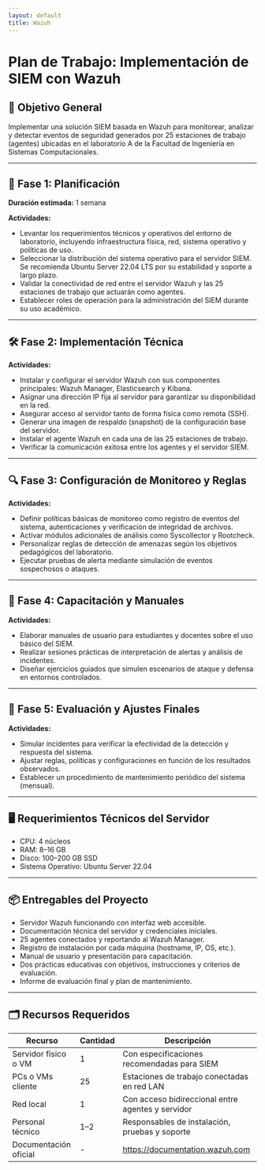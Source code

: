 ```yaml
---
layout: default
title: Wazuh
---
```



# Plan de Trabajo: Implementación de SIEM con Wazuh

## 🎯 Objetivo General

Implementar una solución SIEM basada en Wazuh para monitorear, analizar y detectar eventos de seguridad generados por 25 estaciones de trabajo (agentes) ubicadas en el laboratorio A de la Facultad de Ingeniería en Sistemas Computacionales.

---

## 🧩 Fase 1: Planificación

**Duración estimada:** 1 semana

**Actividades:**
- Levantar los requerimientos técnicos y operativos del entorno de laboratorio, incluyendo infraestructura física, red, sistema operativo y políticas de uso.
- Seleccionar la distribución del sistema operativo para el servidor SIEM. Se recomienda Ubuntu Server 22.04 LTS por su estabilidad y soporte a largo plazo.
- Validar la conectividad de red entre el servidor Wazuh y las 25 estaciones de trabajo que actuarán como agentes.
- Establecer roles de operación para la administración del SIEM durante su uso académico.

---

## 🛠️ Fase 2: Implementación Técnica

**Actividades:**
- Instalar y configurar el servidor Wazuh con sus componentes principales: Wazuh Manager, Elasticsearch y Kibana.
- Asignar una dirección IP fija al servidor para garantizar su disponibilidad en la red.
- Asegurar acceso al servidor tanto de forma física como remota (SSH).
- Generar una imagen de respaldo (snapshot) de la configuración base del servidor.
- Instalar el agente Wazuh en cada una de las 25 estaciones de trabajo.
- Verificar la comunicación exitosa entre los agentes y el servidor SIEM.

---

## 🔍 Fase 3: Configuración de Monitoreo y Reglas

**Actividades:**
- Definir políticas básicas de monitoreo como registro de eventos del sistema, autenticaciones y verificación de integridad de archivos.
- Activar módulos adicionales de análisis como Syscollector y Rootcheck.
- Personalizar reglas de detección de amenazas según los objetivos pedagógicos del laboratorio.
- Ejecutar pruebas de alerta mediante simulación de eventos sospechosos o ataques.

---

## 📘 Fase 4: Capacitación y Manuales

**Actividades:**
- Elaborar manuales de usuario para estudiantes y docentes sobre el uso básico del SIEM.
- Realizar sesiones prácticas de interpretación de alertas y análisis de incidentes.
- Diseñar ejercicios guiados que simulen escenarios de ataque y defensa en entornos controlados.

---

## 🧪 Fase 5: Evaluación y Ajustes Finales

**Actividades:**
- Simular incidentes para verificar la efectividad de la detección y respuesta del sistema.
- Ajustar reglas, políticas y configuraciones en función de los resultados observados.
- Establecer un procedimiento de mantenimiento periódico del sistema (mensual).

---

## 🖥️ Requerimientos Técnicos del Servidor

- CPU: 4 núcleos
- RAM: 8–16 GB
- Disco: 100–200 GB SSD
- Sistema Operativo: Ubuntu Server 22.04

---

## 📦 Entregables del Proyecto

- Servidor Wazuh funcionando con interfaz web accesible.
- Documentación técnica del servidor y credenciales iniciales.
- 25 agentes conectados y reportando al Wazuh Manager.
- Registro de instalación por cada máquina (hostname, IP, OS, etc.).
- Manual de usuario y presentación para capacitación.
- Dos prácticas educativas con objetivos, instrucciones y criterios de evaluación.
- Informe de evaluación final y plan de mantenimiento.

---

## 🗂️ Recursos Requeridos

| Recurso             | Cantidad | Descripción                                           |
|---------------------|----------|-------------------------------------------------------|
| Servidor físico o VM| 1        | Con especificaciones recomendadas para SIEM          |
| PCs o VMs cliente   | 25       | Estaciones de trabajo conectadas en red LAN          |
| Red local           | 1        | Con acceso bidireccional entre agentes y servidor    |
| Personal técnico    | 1–2      | Responsables de instalación, pruebas y soporte       |
| Documentación oficial| -       | https://documentation.wazuh.com                      |


